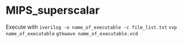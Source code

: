 # MIPS_superscalar

Execute with
`iverilog -o name_of_executable -c file_list.txt`
`vvp name_of_executable`
`gtkwave name_of_executable.vcd`